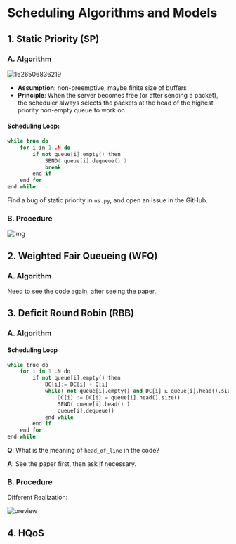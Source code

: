 # Scheduling Algorithms and Models

## 1. Static Priority (SP)

### A. Algorithm

![1626506836219](img/1626506836219.png)

- **Assumption**: non-preemptive, maybe finite size of buffers
- **Principle**: When the server becomes free (or after sending a packet), the scheduler always selects the packets at the head of the highest priority non-empty queue to work on.

#### **Scheduling Loop:**

```c++
while true do
    for i in 1..N do
        if not queue[i].empty() then
            SEND( queue[i].dequeue() )
            break
        end if
    end for
end while
```

Find a bug of static priority in `ns.py`, and open an issue in the GitHub.

### B. Procedure

![img](https://pic3.zhimg.com/80/v2-cc1707b42ddc9c8bd716f173850bb292_1440w.jpg)



## 2. Weighted Fair Queueing (WFQ)

### A. Algorithm

Need to see the code again, after seeing the paper.



## 3. Deficit Round Robin (RBB)

### A. Algorithm

#### Scheduling Loop

```python
while true do
    for i in 1..N do
        if not queue[i].empty() then
            DC[i]:= DC[i] + Q[i]
            while( not queue[i].empty() and DC[i] ≥ queue[i].head().size() ) do
                DC[i] := DC[i] − queue[i].head().size()
                SEND( queue[i].head() )
                queue[i].dequeue()
            end while 
        end if
    end for
end while
```

**Q**: What is the meaning of `head_of_line` in the code?

**A**: See the paper first, then ask if necessary.

### B. Procedure

Different Realization:

![preview](https://pic1.zhimg.com/v2-7bc3b14dba6c55f2e4ba5ed274524688_r.jpg)

## 4. HQoS